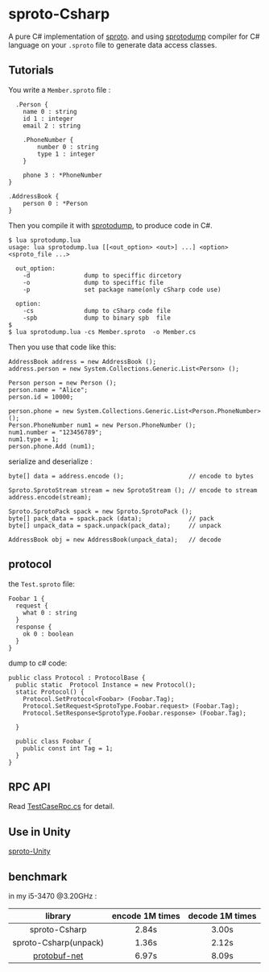 sproto-Csharp
=============

A pure C# implementation of [sproto](https://github.com/cloudwu/sproto). and using [sprotodump](https://github.com/lvzixun/sproto_dump/blob/master/sprotodump.lua) compiler for C# language on your `.sproto` file to generate data access classes.

## Tutorials
You write a `Member.sproto` file :
```
  .Person {
    name 0 : string
    id 1 : integer
    email 2 : string

    .PhoneNumber {
        number 0 : string
        type 1 : integer
    }

    phone 3 : *PhoneNumber
}

.AddressBook {
    person 0 : *Person
}
```
Then you compile it with [sprotodump](https://github.com/lvzixun/sproto_dump/blob/master/sprotodump.lua), to produce code in C#.


```
$ lua sprotodump.lua
usage: lua sprotodump.lua [[<out_option> <out>] ...] <option> <sproto_file ...>

  out_option:
    -d               dump to speciffic dircetory
    -o               dump to speciffic file
    -p               set package name(only cSharp code use)

  option: 
    -cs              dump to cSharp code file
    -spb             dump to binary spb  file
$
$ lua sprotodump.lua -cs Member.sproto  -o Member.cs
```

Then you use that code like this:

~~~~.c#
AddressBook address = new AddressBook ();
address.person = new System.Collections.Generic.List<Person> ();

Person person = new Person ();
person.name = "Alice";
person.id = 10000;

person.phone = new System.Collections.Generic.List<Person.PhoneNumber> ();
Person.PhoneNumber num1 = new Person.PhoneNumber ();
num1.number = "123456789";
num1.type = 1;
person.phone.Add (num1);
~~~~

serialize and deserialize :
~~~~.c#
byte[] data = address.encode ();                  // encode to bytes

Sproto.SprotoStream stream = new SprotoStream (); // encode to stream
address.encode(stream);

Sproto.SprotoPack spack = new Sproto.SprotoPack ();
byte[] pack_data = spack.pack (data);             // pack
byte[] unpack_data = spack.unpack(pack_data);     // unpack

AddressBook obj = new AddressBook(unpack_data);   // decode
~~~~

## protocol
the `Test.sproto` file:
```
Foobar 1 {
  request {
    what 0 : string
  }
  response {
    ok 0 : boolean
  }
}
```

dump to c# code:
~~~~.c#
public class Protocol : ProtocolBase {
  public static  Protocol Instance = new Protocol();
  static Protocol() {
    Protocol.SetProtocol<Foobar> (Foobar.Tag);
    Protocol.SetRequest<SprotoType.Foobar.request> (Foobar.Tag);
    Protocol.SetResponse<SprotoType.Foobar.response> (Foobar.Tag);

  }

  public class Foobar {
    public const int Tag = 1;
  }
}
~~~~

## RPC API
Read [TestCaseRpc.cs](https://github.com/lvzixun/sproto-Csharp/blob/master/testCase/TestCaseRpc.cs) for detail.


## Use in Unity
[sproto-Unity](https://github.com/m2q1n9/sproto-Unity)


## benchmark

in my i5-3470 @3.20GHz :

| library | encode 1M times | decode 1M times |
|:-------:|:---------------:|:---------------:|
| sproto-Csharp | 2.84s         | 3.00s     |
| sproto-Csharp(unpack) | 1.36s | 2.12s     |
| [protobuf-net](https://github.com/mgravell/protobuf-net) | 6.97s | 8.09s |





